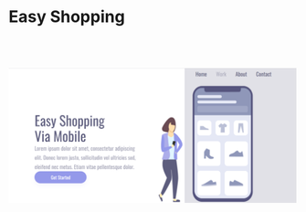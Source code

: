 <h1>Easy Shopping<h1>
<br>
<img src="https://github.com/levieira7/Shopping/blob/master/img/pc.png?raw=true">
<img src="">
